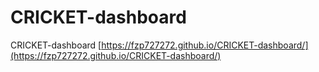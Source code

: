 # CRICKET-dashboard
CRICKET-dashboard
[https://fzp727272.github.io/CRICKET-dashboard/](https://fzp727272.github.io/CRICKET-dashboard/)
